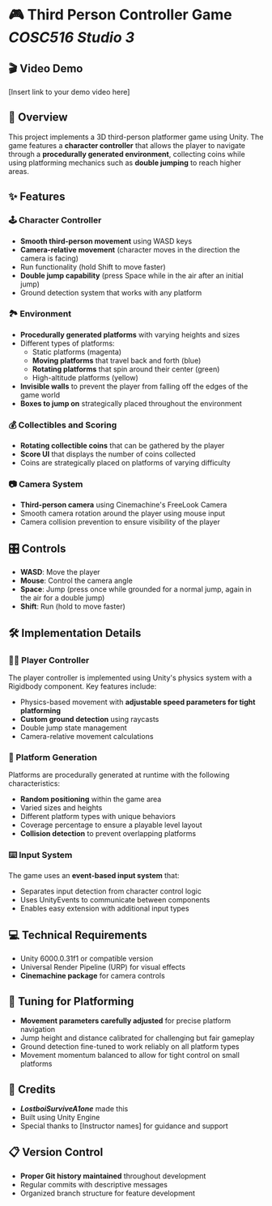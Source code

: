 # 🎮 **Third Person Controller Game _COSC516 Studio 3_**

## 🎬 Video Demo
[Insert link to your demo video here]

## 📝 Overview
This project implements a 3D third-person platformer game using Unity. The game features a **character controller** that allows the player to navigate through a **procedurally generated environment**, collecting coins while using platforming mechanics such as **double jumping** to reach higher areas.

## ✨ Features

### 🕹️ Character Controller
- **Smooth third-person movement** using WASD keys
- **Camera-relative movement** (character moves in the direction the camera is facing)
- Run functionality (hold Shift to move faster)
- **Double jump capability** (press Space while in the air after an initial jump)
- Ground detection system that works with any platform

### 🏞️ Environment
- **Procedurally generated platforms** with varying heights and sizes
- Different types of platforms:
  - Static platforms (magenta)
  - **Moving platforms** that travel back and forth (blue)
  - **Rotating platforms** that spin around their center (green)
  - High-altitude platforms (yellow)
- **Invisible walls** to prevent the player from falling off the edges of the game world
- **Boxes to jump on** strategically placed throughout the environment

### 💰 Collectibles and Scoring
- **Rotating collectible coins** that can be gathered by the player
- **Score UI** that displays the number of coins collected
- Coins are strategically placed on platforms of varying difficulty

### 📷 Camera System
- **Third-person camera** using Cinemachine's FreeLook Camera
- Smooth camera rotation around the player using mouse input
- Camera collision prevention to ensure visibility of the player

## 🎛️ Controls
- **WASD**: Move the player
- **Mouse**: Control the camera angle
- **Space**: Jump (press once while grounded for a normal jump, again in the air for a double jump)
- **Shift**: Run (hold to move faster)

## 🛠️ Implementation Details

### 🏃‍♂️ Player Controller
The player controller is implemented using Unity's physics system with a Rigidbody component. Key features include:
- Physics-based movement with **adjustable speed parameters for tight platforming**
- **Custom ground detection** using raycasts
- Double jump state management
- Camera-relative movement calculations

### 🧩 Platform Generation
Platforms are procedurally generated at runtime with the following characteristics:
- **Random positioning** within the game area
- Varied sizes and heights
- Different platform types with unique behaviors
- Coverage percentage to ensure a playable level layout
- **Collision detection** to prevent overlapping platforms

### ⌨️ Input System
The game uses an **event-based input system** that:
- Separates input detection from character control logic
- Uses UnityEvents to communicate between components
- Enables easy extension with additional input types

## 💻 Technical Requirements
- Unity 6000.0.31f1 or compatible version
- Universal Render Pipeline (URP) for visual effects
- **Cinemachine package** for camera controls

## 🔧 Tuning for Platforming
- **Movement parameters carefully adjusted** for precise platform navigation
- Jump height and distance calibrated for challenging but fair gameplay
- Ground detection fine-tuned to work reliably on all platform types
- Movement momentum balanced to allow for tight control on small platforms

## 👏 Credits
- **_LostboiSurviveA1one_** made this 
- Built using Unity Engine
- Special thanks to [Instructor names] for guidance and support

## 📋 Version Control
- **Proper Git history maintained** throughout development
- Regular commits with descriptive messages
- Organized branch structure for feature development
